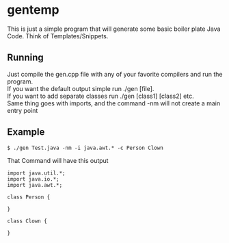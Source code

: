 # gentemp
This is just a simple program that will generate some basic boiler plate Java Code. Think of Templates/Snippets.

## Running
Just compile the gen.cpp file with any of your favorite compilers and run the program.<br />
If you want the default output simple run ./gen [file]. <br />
If you want to add separate classes run ./gen [class1] [class2] etc.<br />
Same thing goes with imports, and the command -nm will not create a main entry point<br />

## Example
```
$ ./gen Test.java -nm -i java.awt.* -c Person Clown
```
That Command will have this output<br />

```
import java.util.*;
import java.io.*;
import java.awt.*;

class Person {

}

class Clown {

}
```

